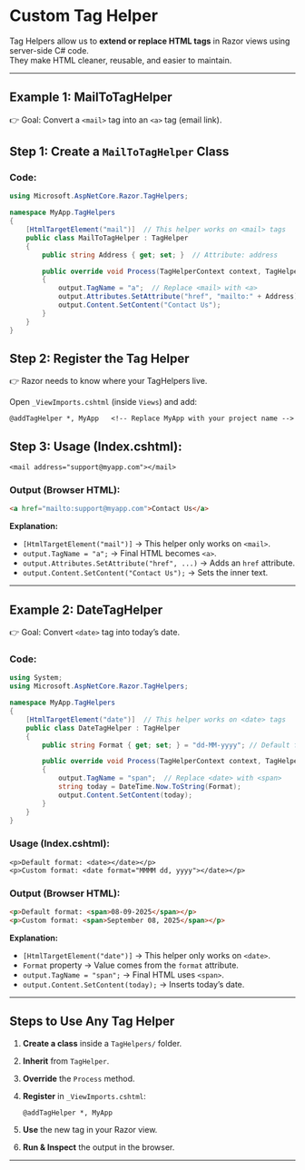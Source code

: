 # Custom Tag Helper

Tag Helpers allow us to **extend or replace HTML tags** in Razor views using server-side C# code.  
They make HTML cleaner, reusable, and easier to maintain.

---

## Example 1: MailToTagHelper

👉 Goal: Convert a `<mail>` tag into an `<a>` tag (email link).
## Step 1: Create a `MailToTagHelper` Class
### Code:
```csharp
using Microsoft.AspNetCore.Razor.TagHelpers;

namespace MyApp.TagHelpers
{
    [HtmlTargetElement("mail")]  // This helper works on <mail> tags
    public class MailToTagHelper : TagHelper
    {
        public string Address { get; set; }  // Attribute: address

        public override void Process(TagHelperContext context, TagHelperOutput output)
        {
            output.TagName = "a";  // Replace <mail> with <a>
            output.Attributes.SetAttribute("href", "mailto:" + Address);
            output.Content.SetContent("Contact Us");
        }
    }
}
````
## Step 2: Register the Tag Helper

👉 Razor needs to know where your TagHelpers live.

Open `_ViewImports.cshtml` (inside `Views`) and add:

```razor
@addTagHelper *, MyApp   <!-- Replace MyApp with your project name -->
```
## Step 3: Usage (Index.cshtml):

```razor
<mail address="support@myapp.com"></mail>
```

### Output (Browser HTML):

```html
<a href="mailto:support@myapp.com">Contact Us</a>
```

**Explanation:**

* `[HtmlTargetElement("mail")]` → This helper only works on `<mail>`.
* `output.TagName = "a";` → Final HTML becomes `<a>`.
* `output.Attributes.SetAttribute("href", ...)` → Adds an `href` attribute.
* `output.Content.SetContent("Contact Us");` → Sets the inner text.

---

## Example 2: DateTagHelper

👉 Goal: Convert `<date>` tag into today’s date.

### Code:

```csharp
using System;
using Microsoft.AspNetCore.Razor.TagHelpers;

namespace MyApp.TagHelpers
{
    [HtmlTargetElement("date")]  // This helper works on <date> tags
    public class DateTagHelper : TagHelper
    {
        public string Format { get; set; } = "dd-MM-yyyy"; // Default format

        public override void Process(TagHelperContext context, TagHelperOutput output)
        {
            output.TagName = "span";  // Replace <date> with <span>
            string today = DateTime.Now.ToString(Format);
            output.Content.SetContent(today);
        }
    }
}
```

### Usage (Index.cshtml):

```razor
<p>Default format: <date></date></p>
<p>Custom format: <date format="MMMM dd, yyyy"></date></p>
```

### Output (Browser HTML):

```html
<p>Default format: <span>08-09-2025</span></p>
<p>Custom format: <span>September 08, 2025</span></p>
```

**Explanation:**

* `[HtmlTargetElement("date")]` → This helper only works on `<date>`.
* `Format` property → Value comes from the `format` attribute.
* `output.TagName = "span";` → Final HTML uses `<span>`.
* `output.Content.SetContent(today);` → Inserts today’s date.

---

## Steps to Use Any Tag Helper

1. **Create a class** inside a `TagHelpers/` folder.
2. **Inherit** from `TagHelper`.
3. **Override** the `Process` method.
4. **Register** in `_ViewImports.cshtml`:

   ```razor
   @addTagHelper *, MyApp
   ```
5. **Use** the new tag in your Razor view.
6. **Run & Inspect** the output in the browser.

---

